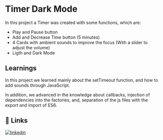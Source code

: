 
# Timer Dark Mode

In this project a Timer was created with some functions, which are:  

- Play and Pause button
- Add and Decrease Time button (5 minutes)
- 4 Cards with ambient sounds to improve the focus (With a slider to adjust the volume)
- Ligth and Dark Mode




## Learnings

In this project we learned mainly about the setTimeout function, and how to add sounds through JavaScript.

In addition, we advanced in the knowledge about callbacks, injection of dependencies into the factories, and, separation of the js files with the export and import of ES6.


## 🔗 Links

[![linkedin](https://img.shields.io/badge/linkedin-0A66C2?style=for-the-badge&logo=linkedin&logoColor=white)](https://www.linkedin.com/in/ruan-lazareti-2ba80624b/)

